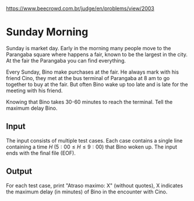 https://www.beecrowd.com.br/judge/en/problems/view/2003

# Sunday Morning

Sunday is market day. Early in the morning many people move to the Parangaba
square where happens a fair, known to be the largest in the city. At the fair
the Parangaba you can find everything.

Every Sunday, Bino make purchases at the fair. He always mark with his friend
Cino, they met at the bus terminal of Parangaba at 8 am to go together to buy
at the fair. But often Bino wake up too late and is late for the meeting with
his friend.

Knowing that Bino takes 30-60 minutes to reach the terminal. Tell the maximum
delay Bino.

## Input

The input consists of multiple test cases. Each case contains a single line
containing a time $H$ ($5:00 \leq H \leq 9:00$) that Bino woken up. The input
ends with the final file (EOF).

## Output

For each test case, print "Atraso maximo: X" (without quotes), X indicates the
maximum delay (in minutes) of Bino in the encounter with Cino.
